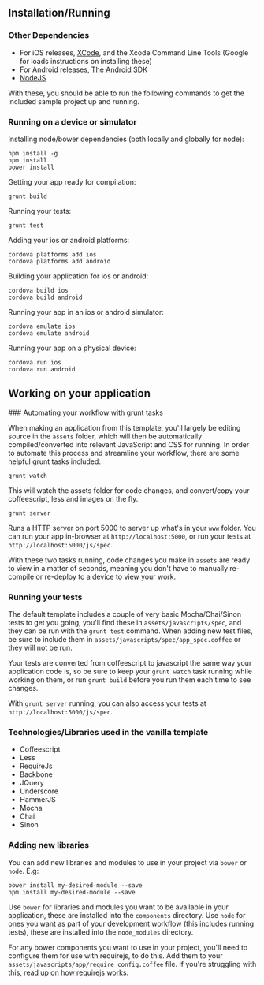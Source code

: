## Installation/Running

### Other Dependencies
 * For iOS releases, [XCode](https://developer.apple.com/xcode/), and the Xcode Command Line Tools (Google for loads instructions on installing these)
 * For Android releases, [The Android SDK](http://developer.android.com/sdk/index.html)
 * [NodeJS](http://nodejs.org/)
 
With these, you should be able to run the following commands to get the included sample project up and running.

### Running on a device or simulator

Installing node/bower dependencies (both locally and globally for node):

```
npm install -g
npm install 
bower install
```

Getting your app ready for compilation:

```
grunt build
```

Running your tests:

```
grunt test
```

Adding your ios or android platforms:

```
cordova platforms add ios
cordova platforms add android
```

Building your application for ios or android:

```
cordova build ios
cordova build android
```

Running your app in an ios or android simulator:

``` 
cordova emulate ios
cordova emulate android
```

Running your app on a physical device:

```
cordova run ios
cordova run android
```

## Working on your application

### Automating your workflow with grunt tasks

When making an application from this template, you'll largely be editing source in the `assets` folder, which will then be automatically compiled/converted into relevant JavaScript and CSS for running. In order to automate this process and streamline your workflow, there are some helpful grunt tasks included:

```
grunt watch
```
This will watch the assets folder for code changes, and convert/copy your coffeescript, less and images on the fly.

```
grunt server
```
Runs a HTTP server on port 5000 to server up what's in your `www` folder. You can run your app in-browser at `http://localhost:5000`, or run your tests at `http://localhost:5000/js/spec`.

With these two tasks running, code changes you make in `assets` are ready to view in a matter of seconds, meaning you don't have to manually re-compile or re-deploy to a device to view your work.

### Running your tests

The default template includes a couple of very basic Mocha/Chai/Sinon tests to get you going, you'll find these in `assets/javascripts/spec`, and they can be run with the `grunt test` command. When adding new test files, be sure to include them in `assets/javascripts/spec/app_spec.coffee` or they will not be run. 

Your tests are converted from coffeescript to javascript the same way your application code is, so be sure to keep your `grunt watch` task running while working on them, or run `grunt build` before you run them each time to see changes. 

With `grunt server` running, you can also access your tests at `http://localhost:5000/js/spec`.

### Technologies/Libraries used in the vanilla template

 * Coffeescript
 * Less
 * RequireJs
 * Backbone
 * JQuery
 * Underscore
 * HammerJS
 * Mocha
 * Chai
 * Sinon

### Adding new libraries

You can add new libraries and modules to use in your project via `bower` or `node`. E.g:

```
bower install my-desired-module --save
npm install my-desired-module --save
```

Use `bower` for libraries and modules you want to be available in your application, these are installed into the `components` directory. Use `node` for ones you want as part of your development workflow (this includes running tests), these are installed into the `node_modules` directory.

For any bower components you want to use in your project, you'll need to configure them for use with requirejs, to do this. Add them to your `assets/javascripts/app/require_config.coffee` file. If you're struggling with this, [read up on how requirejs works](http://requirejs.org/).
